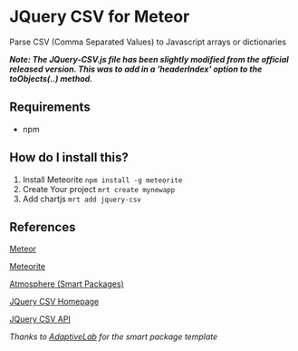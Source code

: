 # JQuery CSV for Meteor

Parse CSV (Comma Separated Values) to Javascript arrays or dictionaries

_**Note: The JQuery-CSV.js file has been slightly modified from the official released version. This was to add in a 'headerIndex' option to the toObjects(..) method.**_

## Requirements

* npm


## How do I install this?

1. Install Meteorite `npm install -g meteorite`
2. Create Your project `mrt create mynewapp`
3. Add chartjs `mrt add jquery-csv`


## References

[Meteor](http://docs.meteor.com/)

[Meteorite](http://oortcloud.github.com/meteorite/)

[Atmosphere (Smart Packages)](https://atmosphere.meteor.com/wtf/package)

[JQuery CSV Homepage](https://code.google.com/p/jquery-csv/)

[JQuery CSV API](https://code.google.com/p/jquery-csv/wiki/API)

*Thanks to [AdaptiveLab](https://github.com/adaptivelab) for the smart package template*